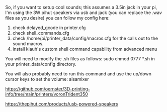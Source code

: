 So, if you want to setup cool sounds; this assumes a 3.5in jack in your pi, I'm using the 3W pihut speakers via usb and jack (you can replace the .wav files as you desire) you can follow my config here:
1) check delayed_gcode in printer.cfg
2) check shell_commands.cfg
3) check /home/pi/printer_data/config/macros.cfg for the calls out to the sound macros.
4) install kiauh's custom shell command capability from advanced menu

You will need to modify the .sh files as follows:
sudo chmod 0777 *.sh
 in your printer_data/config directory.

You will also probably need to run this command and use the up/down cursor keys to set the volume:
alsamixer


https://github.com/oernster/3D-printing-info/tree/main/printers/voronTrident350

https://thepihut.com/products/usb-powered-speakers
